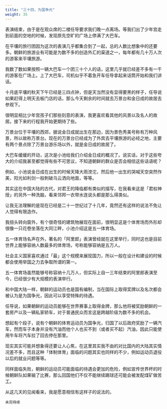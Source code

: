 ```yaml
---
title: "三十四，为国争光"
weight: 35
---
```

表演结束，由于是在观众席的二楼任导要求我们晚一点离场。等我们出了少年宫走到前面的空地的时候，发现原先空旷的广场上停满了大巴车。

在平壤的旅行团因为这次的表演几乎都集合到了一起，总的人数比想象中的还要多。朝鲜的旅游业有可能是为数不多的创造外汇的渠道之一，每年都有几十万人次的游客来平壤旅游。

我数了数如果按照一辆大巴车一个团三十个人的话，这里几乎就已经差不多有一千的游客在广场上。上了大巴车，司机似乎不着急开车任导拿起来话筒开始和我们讲话。

十月底平壤的秋天下午已经是三四点钟，但是天当然没有显得要黑的样子，任导说如果赶得上明天去板门店的话，那么今天剩余的时间就去万景台和金日成的故居去参观下。

很明显相比少年宫孩子们那些刻意的表演，我更喜欢看其他的风景以及名人的故居。接下来的行程我开始更期待了些。

万景台位于平壤的西郊，据说金日成就出生在那边，因为景色秀美号称有万种风景，所以故称万景台。现在的万景台已经成为了外宾去平壤旅游的必经之地，主要有两个景点除了万景台游乐场以外，就是金日成的故居了。

大巴车缓缓的开动，这次是小池给我们介绍金日成的概况了。说实话，对于这些夸大的介绍我甚至都觉得有些不可思议，不知道朝鲜的群众是否会相信这些话语呢？

例如，小池说金日成在出生的时候天降大雨滂沱，然后他一出生的哭喊天空突然作美，阳光如利剑一般刺破乌云洒向地面，等等。

其实这在中国大陆的古代，对君王的降临都有类似的描写，在我看来这是「君权神授」的另外一种洗脑，看来邻邦一衣带水连说头都是那么得类似。

让我无法理解的是现在已经是二十一世纪过了十几年，竟然还有这样的说法不免让人觉得有限造作。

我扭头转向窗外，有个很奇怪的建筑物展现在面前，很明显这是个体育场而外形却很像一只花卷坐落在大同江畔，小池介绍这是五一体育场。

五一体育场名声在外，著名的「阿里郎」表演曾经就在这里举行，同时这也是目前世界上能够容纳人数最多的体育场，号称能够容纳是五万人。

社会主义国家喜欢通过「最」这个规模来展现国力，所以一般在设计和建设的时候都会使用举国之力去争取所谓的第一。

五一体育场虽然能够号称容纳十几万人，但实际上自一三年结束的阿里郎表演至今，已经很少有大规模的表演举行。

和中国大陆一样，朝鲜的运动员也是国有编制，当在国际上取得奖牌以及名次都会被认为是为国争光，因此可以享受特殊的待遇。

任导说，如果朝鲜的运动员能够在世界赛事上取得金牌，那么他将被奖励朝鲜的一套房产以及一辆私家轿车，对于普通民众而言这是跨越阶级为数不多的机会。

想起有个段子，说有个朝鲜的体育运动员为国争光，归国了以后政府奖励了一辆汽车，然而车子本身并没有汽油而他个人也买不到（或者买不起）汽油，因此只能使用牛车将汽车拉了回去停在那里。

现实其实可能并想象得还要让人心焦，在这里其实我不由的对比国内的大陆其实情况差不多，而且这种「体制体育」面临的问题其实也同样的不少，例如运动员退役以后的就业问题等等。

同样面临失败，朝鲜的运动员可能面临的待遇会更加的危险，例如宣传世界杯的时候朝鲜队如果输了比赛，那么回国他们不仅不能继续踢球还可能会被发配煤矿做苦工。

从这几天的见闻看来，我是愿意相信有这样子的说法的。

`未完待续`
